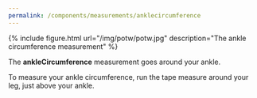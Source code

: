 ```yaml
---
permalink: /components/measurements/anklecircumference
---
```

{% include figure.html url="/img/potw/potw.jpg" description="The ankle circumference measurement" %}

The **ankleCircumference** measurement goes around your ankle.

To measure your ankle circumference, run the tape measure around your leg, just above your ankle.
